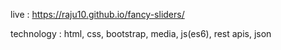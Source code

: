 live :  https://raju10.github.io/fancy-sliders/

technology : html, css, bootstrap, media, js(es6), rest apis, json
